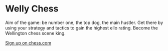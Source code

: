 # Welly Chess

Aim of the game: be number one, the top dog, the main hustler. Get there by using your strategy and tactics to gain the highest ello rating. Become the Wellington chess scene king.

[Sign up on chess.com](http://www.chess.com/)
